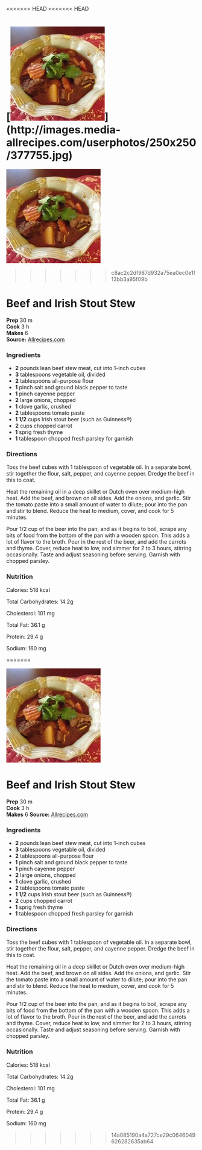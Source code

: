 <<<<<<< HEAD
<<<<<<< HEAD
﻿

[![](./images/495af533-5758-45ef-9f29-10ccb51bee6a.jpg)](http://images.media-
allrecipes.com/userphotos/250x250/377755.jpg)
=======
[![](./images/495af533-5758-45ef-9f29-10ccb51bee6a.jpg)](http://images.media-allrecipes.com/userphotos/250x250/377755.jpg)
>>>>>>> c8ac2c2df987d932a75ea0ec0e1f13bb3a95f09b

#  Beef and Irish Stout Stew

**Prep** 30 m  
**Cook** 3 h  
**Makes** 6  
**Source:** [Allrecipes.com](http://allrecipes.com/recipe/70298/beef-and-irish-stout-stew/)

###  Ingredients

  *  **2** pounds lean beef stew meat, cut into 1-inch cubes
  *  **3** tablespoons vegetable oil, divided
  *  **2** tablespoons all-purpose flour
  *  **1** pinch salt and ground black pepper to taste
  *  **1** pinch cayenne pepper
  *  **2** large onions, chopped
  *  **1** clove garlic, crushed
  *  **2** tablespoons tomato paste
  *  **1 1/2** cups Irish stout beer (such as Guinness®)
  *  **2** cups chopped carrot
  *  **1** sprig fresh thyme
  *  **1** tablespoon chopped fresh parsley for garnish

###  Directions

Toss the beef cubes with 1 tablespoon of vegetable oil. In a separate bowl,
stir together the flour, salt, pepper, and cayenne pepper. Dredge the beef in
this to coat.

Heat the remaining oil in a deep skillet or Dutch oven over medium-high heat.
Add the beef, and brown on all sides. Add the onions, and garlic. Stir the
tomato paste into a small amount of water to dilute; pour into the pan and
stir to blend. Reduce the heat to medium, cover, and cook for 5 minutes.

Pour 1/2 cup of the beer into the pan, and as it begins to boil, scrape any
bits of food from the bottom of the pan with a wooden spoon. This adds a lot
of flavor to the broth. Pour in the rest of the beer, and add the carrots and
thyme. Cover, reduce heat to low, and simmer for 2 to 3 hours, stirring
occasionally. Taste and adjust seasoning before serving. Garnish with chopped
parsley.

###  Nutrition

Calories: 518 kcal

Total Carbohydrates: 14.2g

Cholesterol: 101 mg

Total Fat: 36.1 g

Protein: 29.4 g

Sodium: 160 mg

=======
﻿

[![](./images/495af533-5758-45ef-9f29-10ccb51bee6a.jpg)](http://images.media-allrecipes.com/userphotos/250x250/377755.jpg)

#  Beef and Irish Stout Stew

 **Prep** 30 m  
 **Cook** 3 h  
 **Makes** 6
**Source:** [Allrecipes.com](http://allrecipes.com/recipe/70298/beef-and-irish-stout-stew/)

###  Ingredients

  * **2** pounds lean beef stew meat, cut into 1-inch cubes
  *  **3** tablespoons vegetable oil, divided
  *  **2** tablespoons all-purpose flour
  *  **1** pinch salt and ground black pepper to taste
  *  **1** pinch cayenne pepper
  *  **2** large onions, chopped
  *  **1** clove garlic, crushed
  *  **2** tablespoons tomato paste
  *  **1 1/2** cups Irish stout beer (such as Guinness®)
  *  **2** cups chopped carrot
  *  **1** sprig fresh thyme
  *  **1** tablespoon chopped fresh parsley for garnish

###  Directions

Toss the beef cubes with 1 tablespoon of vegetable oil. In a separate bowl,
stir together the flour, salt, pepper, and cayenne pepper. Dredge the beef in
this to coat.

Heat the remaining oil in a deep skillet or Dutch oven over medium-high heat.
Add the beef, and brown on all sides. Add the onions, and garlic. Stir the
tomato paste into a small amount of water to dilute; pour into the pan and
stir to blend. Reduce the heat to medium, cover, and cook for 5 minutes.

Pour 1/2 cup of the beer into the pan, and as it begins to boil, scrape any
bits of food from the bottom of the pan with a wooden spoon. This adds a lot
of flavor to the broth. Pour in the rest of the beer, and add the carrots and
thyme. Cover, reduce heat to low, and simmer for 2 to 3 hours, stirring
occasionally. Taste and adjust seasoning before serving. Garnish with chopped
parsley.

###  Nutrition

Calories: 518 kcal

Total Carbohydrates: 14.2g

Cholesterol: 101 mg

Total Fat: 36.1 g

Protein: 29.4 g

Sodium: 160 mg

>>>>>>> 14a085190a4a727ce29c0646049626282635ab64
